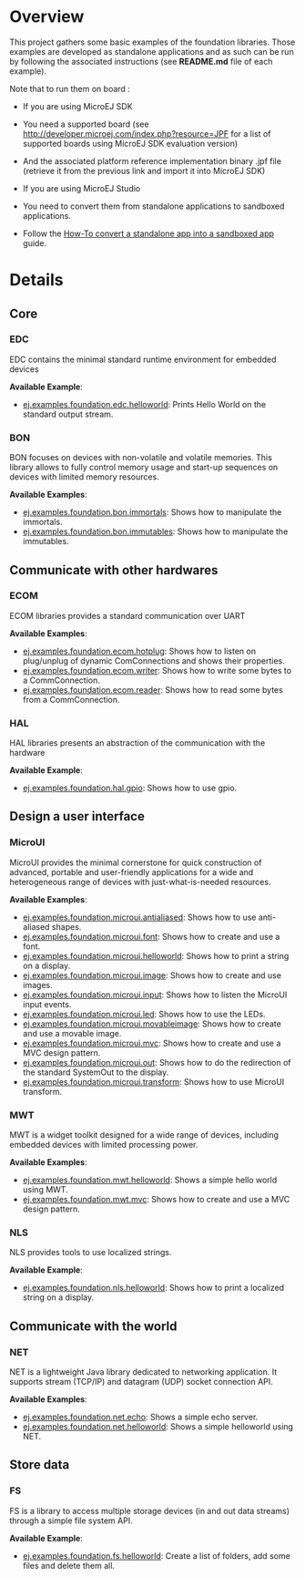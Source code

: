 # Overview
This project gathers some basic examples of the foundation libraries. Those examples are developed as standalone applications and as such can be run by following the associated instructions (see **README.md** file of each example).

Note that to run them on board :

* If you are using MicroEJ SDK
 * You need a supported board (see http://developer.microej.com/index.php?resource=JPF for a list of supported boards using MicroEJ SDK evaluation version)
 * And the associated platform reference implementation binary .jpf file (retrieve it from the previous link and import it into MicroEJ SDK)

* If you are using MicroEJ Studio
 * You need to convert them from standalone applications to sandboxed applications.
 * Follow the [How-To convert a standalone app into a sandboxed app](https://github.com/MicroEJ/How-To/tree/master/StandaloneToSandboxed) guide.

# Details
## Core
### EDC
EDC contains the minimal standard runtime environment for embedded devices

**Available Example**:
* [ej.examples.foundation.edc.helloworld](ej.examples.foundation.edc.helloworld): Prints Hello World on the standard output stream.

### BON
BON focuses on devices with non-volatile and volatile memories. This library allows to fully control memory usage and start-up sequences on devices with limited memory resources.

**Available Examples**:

* [ej.examples.foundation.bon.immortals](ej.examples.foundation.bon.immortals): Shows how to manipulate the immortals.
* [ej.examples.foundation.bon.immutables](ej.examples.foundation.bon.immutables): Shows how to manipulate the immutables.


## Communicate with other hardwares

### ECOM
ECOM libraries provides a standard communication over UART

**Available Examples**:
* [ej.examples.foundation.ecom.hotplug](ej.examples.foundation.ecom.hotplug): Shows how to listen on plug/unplug of dynamic ComConnections and shows their properties.
* [ej.examples.foundation.ecom.writer](ej.examples.foundation.ecom.writer): Shows how to write some bytes to a CommConnection.
* [ej.examples.foundation.ecom.reader](ej.examples.foundation.ecom.reader): Shows how to read some bytes from a CommConnection.

### HAL
HAL libraries presents an abstraction of the communication with the hardware

**Available Example**:
* [ej.examples.foundation.hal.gpio](ej.examples.foundation.hal.gpio): Shows how to use gpio.


## Design a user interface

### MicroUI
MicroUI provides the minimal cornerstone for quick construction of advanced, portable and user-friendly applications for a wide and heterogeneous range of devices with just-what-is-needed resources.

**Available Examples**:
* [ej.examples.foundation.microui.antialiased](ej.examples.foundation.microui.antialiased): Shows how to use anti-aliased shapes.
* [ej.examples.foundation.microui.font](ej.examples.foundation.microui.font): Shows how to create and use a font.
* [ej.examples.foundation.microui.helloworld](ej.examples.foundation.microui.helloworld): Shows how to print a string on a display.
* [ej.examples.foundation.microui.image](ej.examples.foundation.microui.image): Shows how to create and use images.
* [ej.examples.foundation.microui.input](ej.examples.foundation.microui.input): Shows how to listen the MicroUI input events.
* [ej.examples.foundation.microui.led](ej.examples.foundation.microui.led): Shows how to use the LEDs.
* [ej.examples.foundation.microui.movableimage](ej.examples.foundation.microui.movableimage): Shows how to create and use a movable image.
* [ej.examples.foundation.microui.mvc](ej.examples.foundation.microui.mvc): Shows how to create and use a MVC design pattern.
* [ej.examples.foundation.microui.out](ej.examples.foundation.microui.out): Shows how to do the redirection of the standard SystemOut to the display.
* [ej.examples.foundation.microui.transform](ej.examples.foundation.microui.transform): Shows how to use MicroUI transform.

### MWT
MWT is a widget toolkit designed for a wide range of devices, including embedded devices with limited processing power.

**Available Examples**:
* [ej.examples.foundation.mwt.helloworld](ej.examples.foundation.mwt.helloworld): Shows a simple hello world using MWT.
* [ej.examples.foundation.mwt.mvc](ej.examples.foundation.mwt.mvc): Shows how to create and use a MVC design pattern.

### NLS
NLS provides tools to use localized strings.

**Available Example**:
* [ej.examples.foundation.nls.helloworld](ej.examples.foundation.nls.helloworld): Shows how to print a localized string on a display.


## Communicate with the world

### NET
NET is a lightweight Java library dedicated to networking application. It supports stream (TCP/IP) and datagram (UDP) socket connection API.

**Available Examples**:
* [ej.examples.foundation.net.echo](ej.examples.foundation.net.echo): Shows a simple echo server.
* [ej.examples.foundation.net.helloworld](ej.examples.foundation.net.helloworld): Shows a simple helloworld using NET.

## Store data

### FS
FS is a library to access multiple storage devices (in and out data streams) through a simple file system API.

**Available Example**:
* [ej.examples.foundation.fs.helloworld](ej.examples.foundation.fs.helloworld): Create a list of folders, add some files and delete them all.

